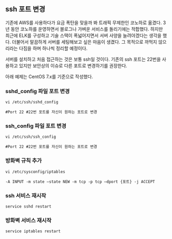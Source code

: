 ## ssh 포트 변경

기존에 AWS를 사용하다가 요금 폭탄을 맞을까 봐 트래픽 무제한인 코노하로 옮겼다. 3년 동안 코노하를 운영하면서 블로그나 가벼운 서비스를 돌리기에는 적합했다. 하지만 최근에 ELK를 구성하고 기술 스택이 폭넓어지면서 서버 사양을 늘려야겠다는 생각을 했다. 더불어서 말끔하게 서버를 세팅해보고 싶은 마음이 생겼다. 그 목적으로 까먹지 않으리라는 다짐을 하며 하나씩 정리할 예정이다.

서버를 설치하고 처음 접근하는 것은 보통 ssh일 것이다. 기존의 ssh 포트는 22번을 사용하고 있지만 보안상의 이슈로 다른 포트로 변경하기를 권장한다.

아래 예제는 CentOS 7.x를 기준으로 작성했다.


### sshd_config 파일 포트 변경
```vim
vi /etc/ssh/sshd_config

#Port 22 #22번 포트를 자신이 원하는 포트로 변경

```

### ssh_config 파일 포트 변경
```vim
vi /etc/ssh/ssh_config

#Port 22 #22번 포트를 자신이 원하는 포트로 변경

```

### 방화벽 규칙 추가
```vim
vi /etc/sysconfig/iptables

-A INPUT -m state –state NEW -m tcp -p tcp –dport {포트} -j ACCEPT
```

### ssh 서비스 재시작
```vim
service sshd restart
```

### 방화벽 서비스 재시작
```vim
service iptables restart
```
